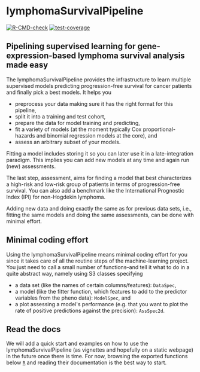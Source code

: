 # lymphomaSurvivalPipeline

  <!-- badges: start -->

  [![R-CMD-check](https://github.com/lgessl/lymphomaSurvivalPipeline/actions/workflows/R-CMD-check.yaml/badge.svg)](https://github.com/lgessl/lymphomaSurvivalPipeline/actions/workflows/R-CMD-check.yaml)
  [![test-coverage](https://github.com/lgessl/lymphomaSurvivalPipeline/actions/workflows/test-coverage.yaml/badge.svg)](https://github.com/lgessl/lymphomaSurvivalPipeline/actions/workflows/test-coverage.yaml)

  <!-- badges: end -->

## Pipelining supervised learning for gene-expression-based lymphoma survival analysis made easy

The lymphomaSurvivalPipeline provides the infrastructure to learn multiple supervised models predicting progression-free survival for cancer patients and finally pick a best models. It helps you

- preprocess your data making sure it has the right format for this pipeline,
- split it into a training and test cohort,
- prepare the data for model training and predicting,
- fit a variety of models (at the moment typically Cox proportional-hazards and binomial regression models at the core), and
- assess an arbitrary subset of your models.

Fitting a model includes storing it so you can later use it in a late-integration paradigm. This implies you can add new models at any time and again run (new) assessments.

The last step, assessment, aims for finding a model that best characterizes a high-risk and low-risk group of patients in terms of progression-free survival. You can also add a benchmark like the International Prognostic Index (IPI) for non-Hogdekin lymphoma.

Adding new data and doing exactly the same as for previous data sets, i.e., fitting the same models and doing the same assessments, can be done with minimal effort.

## Minimal coding effort

Using the lymphomaSurvivalPipeline means minimal coding effort for you since it takes care of all the routine steps of the machine-learning project. You just need to call a small number of functions–and tell it what to do in a quite abstract way, namely using S3 classes specifying

- a data set (like the names of certain columns/features): `DataSpec`,
- a model (like the fitter function, which features to add to the predictor variables from the pheno data): `ModelSpec`, and
- a plot assessing a model's performance (e.g. that you want to plot the rate of positive predictions against the precision): `AssSpec2d`.

## Read the docs

We will add a quick start and examples on how to use the lymphomaSurvivalPipeline (as vignettes and hopefully on a static webpage) in the future once there is time. For now, browsing the exported functions below [`R`](R) and reading their documentation is the best way to start. 